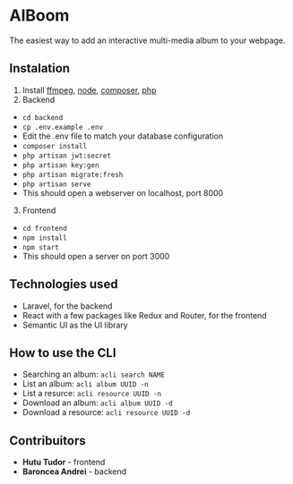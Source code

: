 # AlBoom
The easiest way to add an interactive multi-media album to your webpage.

## Instalation

1. Install [ffmpeg](https://ffmpeg.org/), [node](https://nodejs.org/en/), [composer](https://getcomposer.org/), [php](http://php.net) 
2. Backend
  - `cd backend`
  - `cp .env.example .env`
  - Edit the .env file to match your database configuration
  - `composer install`
  - `php artisan jwt:secret`
  - `php artisan key:gen`
  - `php artisan migrate:fresh`
  - `php artisan serve`
  - This should open a webserver on localhost, port 8000

3. Frontend
  - `cd frontend`
  - `npm install`
  - `npm start`
  - This should open a server on port 3000

## Technologies used

- Laravel, for the backend
- React with a few packages like Redux and Router, for the frontend
- Semantic UI as the UI library

## How to use the CLI

- Searching an album: `acli search NAME`
- List an album: `acli album UUID -n`
- List a resurce: `acli resource UUID -n`
- Download an album: `acli album UUID -d`
- Download a resource: `acli resource UUID -d`

## Contribuitors

- **Hutu Tudor** - frontend
- **Baroncea Andrei** - backend